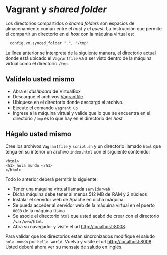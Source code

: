 # Vagrant y *shared folder*

Los directorios compartidos o *shared folders* son espacios de almacenamiento común entre el *host* y el *guest*. 
La instrucción que permite el compartir un directorio en el *host* con la máquina virtual es:

```
  config.vm.synced_folder ".", "/tmp"
```

La línea anterior se interpreta de la siguiente manera, el directorio actual donde está ubicado el `Vagrantfile` va a ser visto dentro de la máquina virtual como el directorio `/tmp`.

## Valídelo usted mismo

* Abra el *dashboard* de VirtualBox
* Descargue el archivos [Vagrantfile](https://raw.githubusercontent.com/josanabr/vagrant/master/sharedfolder/Vagrantfile).
* Ubíquese en el directorio donde descargó el archivo.
* Ejecute el comando `vagrant up`
* Ingrese a la máquina virtual y valide que lo que se encuentra en el directorio `/tmp` es lo que hay en el directorio del *host*

## Hágalo usted mismo

Cree los archivos `Vagrantfile` y `script.sh` y un directorio llamado `html` que tenga en su interior un archivo `index.html` con el siguiente contenido:

```
<html>
<h1> hola mundo </h1>
</html>
```

Todo lo anterior deberá permitir lo siguiente:

* Tener una máquina virtual llamada `servidorweb`
* Dicha máquina debe tener al menos 512 MB de RAM y 2 núcleos
* Instalar el servidor web de Apache en dicha máquina
* Se pueda acceder al servidor web de la máquina virtual en el puerto `8008` de la máquina física
* Se asocie el directorio `html` que usted acabó de crear con el directorio `/var/www/html`.
* Abra su navegador y visite el url [http://localhost:8008](http://localhost:8008).

Para validar que los directorios están sincronizados modifique el saludo `hola mundo` por `hello world`.
Vuelva y visite el url [http://localhost:8008](http://localhost:8008).
Usted deberá ahora ver su mensaje de saludo en inglés.
